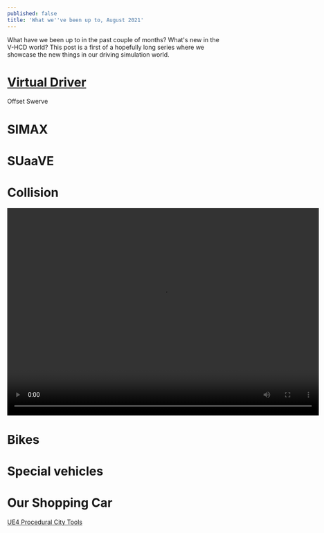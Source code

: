 ```yaml
---
published: false
title: 'What we''ve been up to, August 2021'
---
```

What have we been up to in the past couple of months? What's new in the V-HCD world? This post is a first of a hopefully long series where we showcase the new things in our driving simulation world.

# [Virtual Driver](/virual-driver)


Offset
Swerve

# SIMAX

# SUaaVE

# Collision

<video width="720" height="480" controls>
  <source type="video/mp4" src="https://cdn.discordapp.com/attachments/725724080526852126/865574741133754368/velov.mp4_compressed.mp4">
</video>

# Bikes

# Special vehicles

# Our Shopping Car

[UE4 Procedural City Tools](https://www.artstation.com/artwork/Ye96gP)
